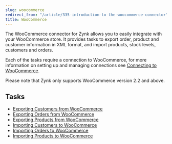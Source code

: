 ```yaml
---
slug: woocommerce
redirect_from: "/article/335-introduction-to-the-woocommerce-connector"
title: WooCommerce
---
```

The WooCommerce connector for Zynk allows you to easily integrate with your WooCommerce store. It provides tasks to export order, product and customer information in XML format, and import products, stock levels, customers and orders.

Each of the tasks require a connection to WooCommerce, for more information on setting up and managing connections see [Connecting to WooCommerce](connecting-to-woocommerce).

Please note that Zynk only supports WooCommerce version 2.2 and above.

## Tasks

* [Exporting Customers from WooCommerce](downloading-customers-from-woocommerce)
* [Exporting Orders from WooCommerce](downloading-orders-from-woocommerce)
* [Exporting Products from WooCommerce](downloading-products-from-woocommerce)
* [Importing Customers to WooCommerce](uploading-customers-to-woocommerce)
* [Importing Orders to WooCommerce](uploading-orders-to-woocommerce)
* [Importing Products to WooCommerce](uploading-products-to-woocommerce)
